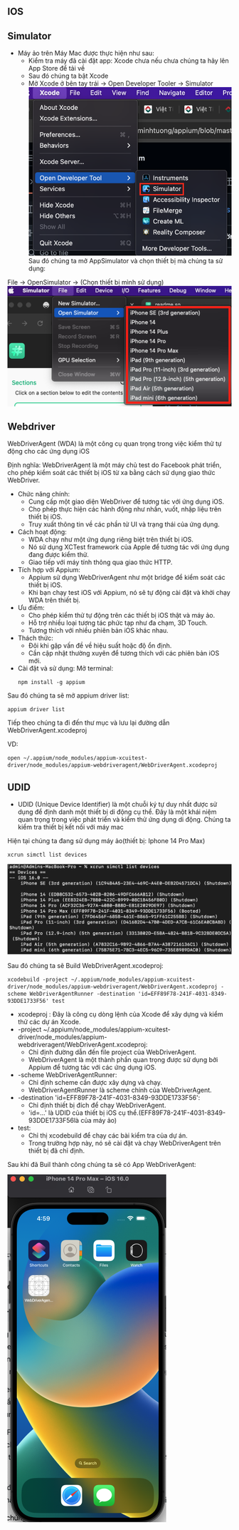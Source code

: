 
## IOS
##  Simulator
 - Máy ảo trên Máy Mac được thực hiện như sau:
   + Kiểm tra máy đã cài đặt app: Xcode chưa nếu chưa chúng ta hãy lên App Store để tải về
   + Sau đó chúng ta bật Xcode
   + Mở Xcode ở bên tay trái -> Open Developer Tooler -> Simulator
![](./step_definitions/assets/how_to_open_simulator.png)
Sau đó chúng ta mở AppSimulator và chọn thiết bị mà chúng ta sử dụng:

File -> OpenSimulator -> (Chọn thiết bị mình sử dụng)
![](./step_definitions/assets/open_devices_in_Simulator.png)

## Webdriver
WebDriverAgent (WDA) là một công cụ quan trọng trong việc kiểm thử tự động cho các ứng dụng iOS

Định nghĩa: WebDriverAgent là một máy chủ test do Facebook phát triển, cho phép kiểm soát các thiết bị iOS từ xa bằng cách sử dụng giao thức WebDriver.
- Chức năng chính:
  + Cung cấp một giao diện WebDriver để tương tác với ứng dụng iOS.
  + Cho phép thực hiện các hành động như nhấn, vuốt, nhập liệu trên thiết bị iOS.
  + Truy xuất thông tin về các phần tử UI và trạng thái của ứng dụng.
- Cách hoạt động:
  + WDA chạy như một ứng dụng riêng biệt trên thiết bị iOS.
  + Nó sử dụng XCTest framework của Apple để tương tác với ứng dụng đang được kiểm thử.
  + Giao tiếp với máy tính thông qua giao thức HTTP.
- Tích hợp với Appium:
  + Appium sử dụng WebDriverAgent như một bridge để kiểm soát các thiết bị iOS.
  + Khi bạn chạy test iOS với Appium, nó sẽ tự động cài đặt và khởi chạy WDA trên thiết bị.
- Ưu điểm:
  + Cho phép kiểm thử tự động trên các thiết bị iOS thật và máy ảo.
  + Hỗ trợ nhiều loại tương tác phức tạp như đa chạm, 3D Touch.
  + Tương thích với nhiều phiên bản iOS khác nhau.
- Thách thức:
  + Đôi khi gặp vấn đề về hiệu suất hoặc độ ổn định.
  + Cần cập nhật thường xuyên để tương thích với các phiên bản iOS mới.
- Cài đặt và sử dụng:
Mở terminal:
  ```
  npm install -g appium
  ```
Sau đó chúng ta sẽ mở appium driver list:
  ```
  appium driver list
  ```
Tiếp theo chúng ta đi đến thư mục và lưu lại đường dẫn WebDriverAgent.xcodeproj

VD:
```
open ~/.appium/node_modules/appium-xcuitest-driver/node_modules/appium-webdriveragent/WebDriverAgent.xcodeproj
```
## UDID
- UDID (Unique Device Identifier) là một chuỗi ký tự duy nhất được sử dụng để định danh một thiết bị di động cụ thể. Đây là một khái niệm quan trọng trong việc phát triển và kiểm thử ứng dụng di động.
Chúng ta kiểm tra thiết bị kết nối với máy mac

Hiện tại chúng ta đang sử dụng máy ảo(thiết bị: Iphone 14 Pro Max)
```
xcrun simctl list devices
```
![](./step_definitions/assets/list_devices_IOS.png)

Sau đó chúng ta sẽ Build WebDriverAgent.xcodeproj:
```
xcodebuild -project ~/.appium/node_modules/appium-xcuitest-driver/node_modules/appium-webdriveragent/WebDriverAgent.xcodeproj -scheme WebDriverAgentRunner -destination 'id=EFF89F78-241F-4031-8349-93DDE1733F56' test
```
 - xcodeproj : Đây là công cụ dòng lệnh của Xcode để xây dựng và kiểm thử các dự án Xcode.
 - -project ~/.appium/node_modules/appium-xcuitest-driver/node_modules/appium-webdriveragent/WebDriverAgent.xcodeproj:
    + Chỉ định đường dẫn đến file project của WebDriverAgent.
    + WebDriverAgent là một thành phần quan trọng được sử dụng bởi Appium để tương tác với các ứng dụng iOS.
 - -scheme WebDriverAgentRunner:
    + Chỉ định scheme cần được xây dựng và chạy.
    + WebDriverAgentRunner là scheme chính của WebDriverAgent.
 - -destination 'id=EFF89F78-241F-4031-8349-93DDE1733F56':
    + Chỉ định thiết bị đích để chạy WebDriverAgent.
    + 'id=...' là UDID của thiết bị iOS cụ thể.(EFF89F78-241F-4031-8349-93DDE1733F56là của máy ảo)
 - test:
    + Chỉ thị xcodebuild để chạy các bài kiểm tra của dự án.
    + Trong trường hợp này, nó sẽ cài đặt và chạy WebDriverAgent trên thiết bị đã chỉ định.

Sau khi đã Buil thành công chúng ta sẽ có App WebDriverAgent:

![](./step_definitions/assets/webdriverAgent_in_devices.png)